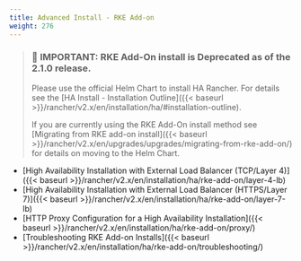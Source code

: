 ```yaml
---
title: Advanced Install - RKE Add-on
weight: 276
---
```


> ### 🛑 IMPORTANT: RKE Add-On install is Deprecated as of the 2.1.0 release.
>
>Please use the official Helm Chart to install HA Rancher. For details see the [HA Install - Installation Outline]({{< baseurl >}}/rancher/v2.x/en/installation/ha/#installation-outline).
>
>If you are currently using the RKE Add-On install method see [Migrating from RKE add-on install]({{< baseurl >}}/rancher/v2.x/en/upgrades/upgrades/migrating-from-rke-add-on/) for details on moving to the Helm Chart.


* [High Availability Installation with External Load Balancer (TCP/Layer 4)]({{< baseurl >}}/rancher/v2.x/en/installation/ha/rke-add-on/layer-4-lb)
* [High Availability Installation with External Load Balancer (HTTPS/Layer 7)]({{< baseurl >}}/rancher/v2.x/en/installation/ha/rke-add-on/layer-7-lb)
* [HTTP Proxy Configuration for a High Availability Installation]({{< baseurl >}}/rancher/v2.x/en/installation/ha/rke-add-on/proxy/)
* [Troubleshooting RKE Add-on Installs]({{< baseurl >}}/rancher/v2.x/en/installation/ha/rke-add-on/troubleshooting/)
